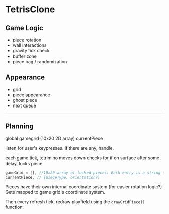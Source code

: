 # TetrisClone

## Game Logic

* piece rotation
* wall interactions
* gravity tick check
* buffer zone
* piece bag / randomization

## Appearance

* grid
* piece appearance
* ghost piece
* next queue

------

## Planning
global gamegrid (10x20 2D array)
currentPiece

listen for user's keypresses. If there are any, handle.

each game tick, tetrimino moves down
checks for if on surface
after some delay, locks piece

```javascript
gameGrid = [], //10x20 array of locked pieces. Each entry is a string or null
currentPiece, // {pieceType, orientation?}
```

Pieces have their own internal coordinate system (for easier rotation logic?)
Gets mapped to game grid's coordinate system.

Then every refresh tick, redraw playfield using the `drawGridPiece()` function.
